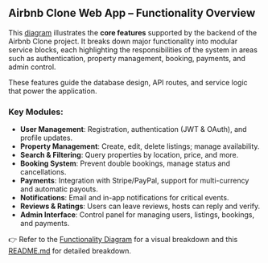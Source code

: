
##  Airbnb Clone Web App – Functionality Overview

This [diagram](https://github.com/enamyaovi/alx-airbnb-project-documentation/blob/main/features-and-functionalities/airbnb_features.drawio.png) illustrates the **core features** supported by the backend of the Airbnb Clone project. It breaks down major functionality into modular service blocks, each highlighting the responsibilities of the system in areas such as authentication, property management, booking, payments, and admin control.

These features guide the database design, API routes, and service logic that power the application.


### Key Modules:
- **User Management**: Registration, authentication (JWT & OAuth), and profile updates.
- **Property Management**: Create, edit, delete listings; manage availability.
- **Search & Filtering**: Query properties by location, price, and more.
- **Booking System**: Prevent double bookings, manage status and cancellations.
- **Payments**: Integration with Stripe/PayPal, support for multi-currency and automatic payouts.
- **Notifications**: Email and in-app notifications for critical events.
- **Reviews & Ratings**: Users can leave reviews, hosts can reply and verify.
- **Admin Interface**: Control panel for managing users, listings, bookings, and payments.

👉 Refer to the [Functionality Diagram](https://github.com/enamyaovi/alx-airbnb-project-documentation/blob/main/features-and-functionalities/airbnb_features.drawio.png) for a visual breakdown and this [README.md]() for detailed breakdown.
